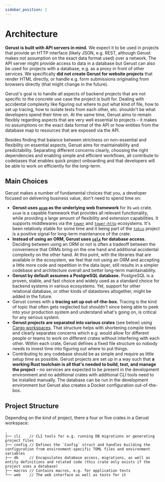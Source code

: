 ```yaml
---
sidebar_position: 2
---
```


# Architecture

**Gerust is built with API servers in mind.** We expect it to be used in projects that provide an HTTP interface (likely JSON, e.g. REST, although Gerust makes not assumption on the exact data format used) over a network. The API server might provide access to data in a database but Gerust can also be used for projects with a database, e.g. as a proxy in front of other services. We specifically **did not create Gerust for website projects** that render HTML directly, or handle e.g. form submissions originating from browsers directly (that might change in the future).

Gerust's goal is to handle all aspects of backend projects that are not specific to the concrete use case the project is built for. Dealing with accidental complexity like figuring out where to put what kind of file, how to set up tracing, how to isolate tests from each other, etc. shouldn't be what developers spend their time on. At the same time, Gerust aims to remain flexibly regarding aspects that are very well essential to projects – it makes no assumptions on the exact data format of the API or how entities from the database map to resources that are exposed via the API.

Besides finding that balance between strictness on non-essential and flexibility on essential aspects, Gerust aims for maintainability and predictability. Separating different concerns clearly, choosing the right dependencies and enabling simple and efficient workflows, all contribute to codebases that enables quick project onboarding and that developers will be able to work on efficiently for the long-term.

## Main Choices

Gerust makes a number of fundamental choices that you, a developer focused on delivering business value, don't need to spend time on:

- **Gerust uses [`axum`](https://crates.io/crates/axum) as the underlying web framework** for its `web` crate. `axum` is a capable framework that provides all relevant functionality, while providing a large amount of flexibility and extension capabilities. It supports middlewares via the [`tower`](https://crates.io/crates/tower) and [`tower-http`](https://crates.io/crates/tower-http) ecosystems. It's been relatively stable for some time and it being part of the [`tokio`](https://crates.io/crates/tokio) project is a positive signal for long-term maintenance of the crate.
- **Instead of using an ORM, Gerust uses [`sqlx`](https://crates.io/crates/sqlx) for database access.** Deciding between using an ORM or not is often a tradeoff between the convenience that ORMs bring on the one hand and additional accidental complexity on the other hand. At this point, with the libraries that are available in the ecosystem, we feel that not using an ORM and accepting a little more code and repetition in the data layer, still results in a simpler codebase and architecture overall and better long-term maintainability.
- **Gerust by default assumes a PostgreSQL database.** PostgreSQL is a proven, stable, and fast choice and widely used as a standard choice for backend systems in various ecosystems. Yet, support for other relational database, or other kinds of datastores altogether, might be added in the future.
- Gerust comes with a **tracing set up out-of-the-box.** Tracing is the kind of topic that often gets neglected but shouldn't since being able to peek into your production system and understand what's going on, is critical for any serious system.
- **Gerust projects are separated into various crates** (see below) using [Cargo workspaces](https://doc.rust-lang.org/book/ch14-03-cargo-workspaces.html). That structure helps with shortening compile times and clearly separates concerns which e.g. would allow for different people or teams to work on different crates without interfering with each other. Within each crate, Gerust defines a fixed file structure so nobody needs to invest time into figuring out where to put things.
- Contributing to any codebase should be as simple and require as little setup time as possible. Gerust projects are set up in a way such that **a working Rust toolchain is all that's needed to build, test, and manage the project** – no services are expected to be present in the development environment and no additional crates with additional CLI tools need to be installed manually. The database can be run in the development environment but Gerust also creates a Docker configuration out-of-the-box.

## Project Structure

Depending on the kind of project, there a four or five crates in a Gerust workspace:

```
.
├── cli    // CLI tools for e.g. running DB migrations or generating project files
├── config // Defines the `Config` struct and handles building the configuration from environment-specific TOML files and environment variables
├── db     // Encapsulates database access, migrations, as well as entity definitions and related code (this crate only exists if the project uses a database)
├── macros // Contains macros, e.g. for application tests
└── web    // The web interface as well as tests for it
```
